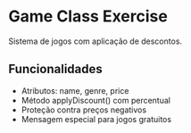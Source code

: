 # Game Class Exercise

Sistema de jogos com aplicação de descontos.

## Funcionalidades
- Atributos: name, genre, price
- Método applyDiscount() com percentual
- Proteção contra preços negativos
- Mensagem especial para jogos gratuitos
